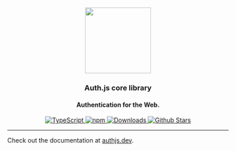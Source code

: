 <p align="center">
   <br/>
   <a href="https://authjs.dev" target="_blank"><img width="150px" src="https://authjs.dev/img/logo/logo-sm.png" /></a>
   <h3 align="center">Auth.js core library</a></h3>
   <h4 align="center">Authentication for the Web.</h4>
   <p align="center" style="align: center;">
      <a href="https://npm.im/next-auth">
        <img src="https://img.shields.io/badge/TypeScript-blue?style=flat-square" alt="TypeScript" />
      </a>
      <a href="https://npm.im/@auth/core">
        <img alt="npm" src="https://img.shields.io/npm/v/@auth/core?color=green&label=@auth/core&style=flat-square">
      </a>
      <a href="https://www.npmtrends.com/@auth/core">
        <img src="https://img.shields.io/npm/dm/@auth/core?label=%20downloads&style=flat-square" alt="Downloads" />
      </a>
      <a href="https://github.com/nextauthjs/next-auth/stargazers">
        <img src="https://img.shields.io/github/stars/nextauthjs/next-auth?style=flat-square" alt="Github Stars" />
      </a>
   </p>
</p>

---

Check out the documentation at [authjs.dev](https://authjs.dev/reference#core).
